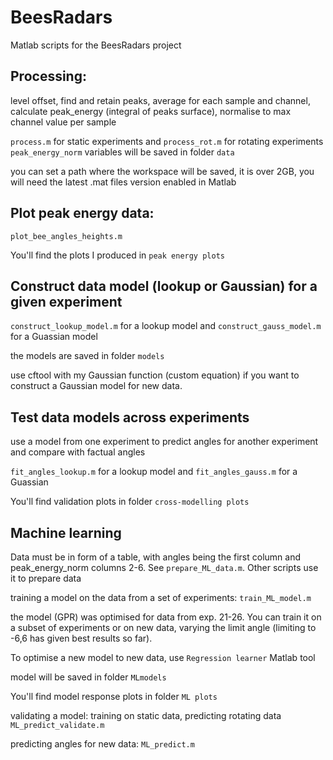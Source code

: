 # BeesRadars
Matlab scripts for the BeesRadars project

## Processing: 
level offset, find and retain peaks, average for each sample and channel, calculate peak_energy (integral of peaks surface), normalise to max channel value per sample

`process.m` for static experiments and `process_rot.m` for rotating experiments
`peak_energy_norm` variables will be saved in folder `data`

you can set a path where the workspace will be saved, it is over 2GB, you will need the latest .mat files version enabled in Matlab

## Plot peak energy data: 
`plot_bee_angles_heights.m` 

You'll find the plots I produced in `peak energy plots`

## Construct data model (lookup or Gaussian) for a given experiment

`construct_lookup_model.m` for a lookup model and `construct_gauss_model.m` for a Guassian model

the models are saved in folder `models`

use cftool with my Gaussian function (custom equation) if you want to construct a Gaussian model for new data. 

## Test data models across experiments

use a model from one experiment to predict angles for another experiment and compare with factual angles

`fit_angles_lookup.m` for a lookup model and `fit_angles_gauss.m` for a Guassian

You'll find validation plots in folder `cross-modelling plots`

## Machine learning

Data must be in form of a table, with angles being the first column and peak_energy_norm columns 2-6. See `prepare_ML_data.m`. Other scripts use it to prepare data

training a model on the data from a set of experiments: `train_ML_model.m`

the model (GPR) was optimised for data from exp. 21-26. You can train it on a subset of experiments or on new data, varying the limit angle (limiting to -6,6 has given best results so far).

To optimise a new model to new data, use `Regression learner` Matlab tool 

model will be saved in folder `MLmodels`

You'll find model response plots in folder `ML plots`


validating a model: training on static data, predicting rotating data
`ML_predict_validate.m`


predicting angles for new data: `ML_predict.m`
